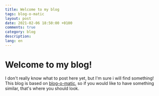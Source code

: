 ```yaml
---
title: Welcome to my blog
tags: blog-o-matic
layout: post
date: 2021-02-06 18:50:00 +0100
comments: true
category: blog
description:
lang: en
---
```


# Welcome to my blog!

I don't really know what to post here yet, but I'm sure i will find something! This blog is based on [blog-o-matic](https://github.com/iranzo/blog-o-matic), so if you would like to have something similar, that's where you should look.
